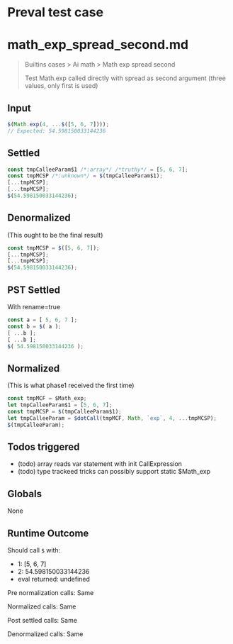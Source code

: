 # Preval test case

# math_exp_spread_second.md

> Builtins cases > Ai math > Math exp spread second
>
> Test Math.exp called directly with spread as second argument (three values, only first is used)

## Input

`````js filename=intro
$(Math.exp(4, ...$([5, 6, 7])));
// Expected: 54.598150033144236
`````


## Settled


`````js filename=intro
const tmpCalleeParam$1 /*:array*/ /*truthy*/ = [5, 6, 7];
const tmpMCSP /*:unknown*/ = $(tmpCalleeParam$1);
[...tmpMCSP];
[...tmpMCSP];
$(54.598150033144236);
`````


## Denormalized
(This ought to be the final result)

`````js filename=intro
const tmpMCSP = $([5, 6, 7]);
[...tmpMCSP];
[...tmpMCSP];
$(54.598150033144236);
`````


## PST Settled
With rename=true

`````js filename=intro
const a = [ 5, 6, 7 ];
const b = $( a );
[ ...b ];
[ ...b ];
$( 54.598150033144236 );
`````


## Normalized
(This is what phase1 received the first time)

`````js filename=intro
const tmpMCF = $Math_exp;
let tmpCalleeParam$1 = [5, 6, 7];
const tmpMCSP = $(tmpCalleeParam$1);
let tmpCalleeParam = $dotCall(tmpMCF, Math, `exp`, 4, ...tmpMCSP);
$(tmpCalleeParam);
`````


## Todos triggered


- (todo) array reads var statement with init CallExpression
- (todo) type trackeed tricks can possibly support static $Math_exp


## Globals


None


## Runtime Outcome


Should call `$` with:
 - 1: [5, 6, 7]
 - 2: 54.598150033144236
 - eval returned: undefined

Pre normalization calls: Same

Normalized calls: Same

Post settled calls: Same

Denormalized calls: Same
